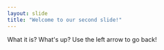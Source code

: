 ```yaml
---
layout: slide
title: "Welcome to our second slide!"
---
```

What it is? What's up?
Use the left arrow to go back!
